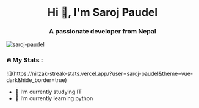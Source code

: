 <h1 align="center">Hi 👋, I'm Saroj Paudel</h1>
<h3 align="center">A passionate developer from Nepal</h3>

<p align="left"> <img src="https://komarev.com/ghpvc/?username=saroj-paudel&label=Profile%20views&color=0e75b6&style=flat" alt="saroj-paudel" /> </p>

<h3 align="left">🔥   My Stats :</h3>
![](https://nirzak-streak-stats.vercel.app/?user=saroj-paudel&theme=vue-dark&hide_border=true)<br>


- 🔭 I’m currently studying IT
- 🌱 I’m currently learning python
